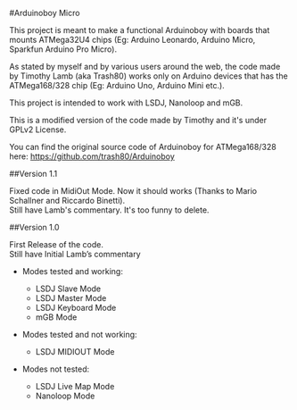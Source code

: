 #Arduinoboy Micro

This project is meant to make a functional Arduinoboy with boards that mounts ATMega32U4 chips (Eg: Arduino Leonardo, Arduino Micro, Sparkfun Arduino Pro Micro).

As stated by myself and by various users around the web, the code made by Timothy Lamb (aka Trash80) works only on Arduino devices that has the ATMega168/328 chip (Eg: Arduino Uno, Arduino Mini etc.).

This project is intended to work with LSDJ, Nanoloop and mGB.

This is a modified version of the code made by Timothy and it's under GPLv2 License.

You can find the original source code of Arduinoboy for ATMega168/328 here: https://github.com/trash80/Arduinoboy

##Version 1.1

Fixed code in MidiOut Mode. Now it should works (Thanks to Mario Schallner and Riccardo Binetti).<br>
Still have Lamb's commentary. It's too funny to delete.

##Version 1.0

First Release of the code.<br>
Still have Initial Lamb’s commentary

* Modes tested and working:
  * LSDJ Slave Mode
  * LSDJ Master Mode
  * LSDJ Keyboard Mode
  * mGB Mode

* Modes tested and not working:
  * LSDJ MIDIOUT Mode

* Modes not tested:
  * LSDJ Live Map Mode
  * Nanoloop Mode